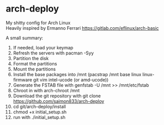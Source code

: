 # arch-deploy
My shitty config for Arch Linux <br>
Heavily inspired by Ermanno Ferrari https://gitlab.com/eflinux/arch-basic<br>

A small summary:

1. If needed, load your keymap
2. Refresh the servers with pacman -Syy
3. Partition the disk
4. Format the partitions
5. Mount the partitions
6. Install the base packages into /mnt (pacstrap /mnt base linux linux-firmware git vim intel-ucode (or amd-ucode))
7. Generate the FSTAB file with genfstab -U /mnt >> /mnt/etc/fstab
8. Chroot in with arch-chroot /mnt
9. Download the git repository with git clone https://github.com/saimon833/arch-deploy
10. cd git/arch-deploy/install
11. chmod +x initial_setup.sh
12. run with ./initial_setup.sh
